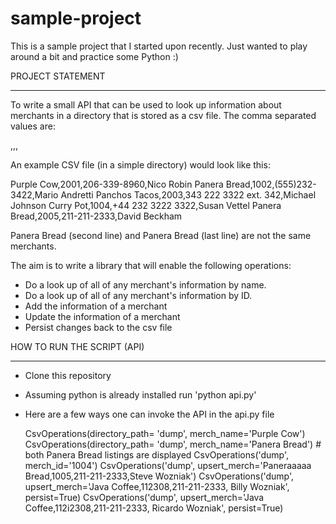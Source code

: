 sample-project
==============

This is a sample project that I started upon recently. Just wanted to play around a bit and practice some Python :)

PROJECT STATEMENT
__________________

To write a small API that can be used to look up information about merchants in a directory that is stored as a
csv file. The comma separated values are:

<merchant name>,<merchant ID>,<phone number>,<merchant contact>

An example CSV file (in a simple directory) would look like this:

Purple Cow,2001,206-339-8960,Nico Robin
Panera Bread,1002,(555)232-3422,Mario Andretti
Panchos Tacos,2003,343 222 3322 ext. 342,Michael Johnson
Curry Pot,1004,+44 232 3222 3322,Susan Vettel
Panera Bread,2005,211-211-2333,David Beckham

Panera Bread (second line) and Panera Bread (last line) are not the same merchants.

The aim is to write a library that will enable the following operations:
* Do a look up of all of any merchant's information by name.
* Do a look up of all of any merchant's information by ID.
* Add the information of a merchant
* Update the information of a merchant
* Persist changes back to the csv file


HOW TO RUN THE SCRIPT (API)
____________________________

* Clone this repository
* Assuming python is already installed run 'python api.py'
* Here are a few ways one can invoke the API in the api.py file

    CsvOperations(directory_path= 'dump', merch_name='Purple Cow')
    CsvOperations(directory_path= 'dump', merch_name='Panera Bread') # both Panera Bread listings are displayed
    CsvOperations('dump', merch_id='1004')
    CsvOperations('dump', upsert_merch='Paneraaaaa Bread,1005,211-211-2333,Steve Wozniak')
    CsvOperations('dump', upsert_merch='Java Coffee,112308,211-211-2333, Billy Wozniak', persist=True)
    CsvOperations('dump', upsert_merch='Java Coffee,112i2308,211-211-2333, Ricardo Wozniak', persist=True)
